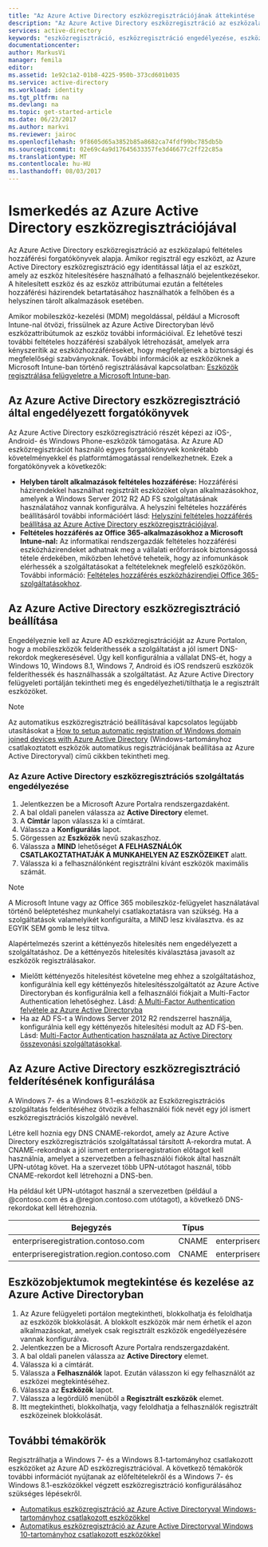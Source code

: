 ```yaml
---
title: "Az Azure Active Directory eszközregisztrációjának áttekintése | Microsoft Docs"
description: "Az Azure Active Directory eszközregisztráció az eszközalapú feltételes hozzáférési forgatókönyvek alapja. Amikor regisztrál egy eszközt, az Azure Active Directory eszközregisztráció egy identitással látja el az eszközt, amely az eszköz hitelesítésére használható a felhasználó bejelentkezésekor."
services: active-directory
keywords: "eszközregisztráció, eszközregisztráció engedélyezése, eszközregisztráció és MDM"
documentationcenter: 
author: MarkusVi
manager: femila
editor: 
ms.assetid: 1e92c1a2-01b8-4225-950b-373cd601b035
ms.service: active-directory
ms.workload: identity
ms.tgt_pltfrm: na
ms.devlang: na
ms.topic: get-started-article
ms.date: 06/23/2017
ms.author: markvi
ms.reviewer: jairoc
ms.openlocfilehash: 9f8605d65a3852b85a8682ca74fdf99bc785db5b
ms.sourcegitcommit: 02e69c4a9d17645633357fe3d46677c2ff22c85a
ms.translationtype: MT
ms.contentlocale: hu-HU
ms.lasthandoff: 08/03/2017
---
```

# <a name="get-started-with-azure-active-directory-device-registration"></a>Ismerkedés az Azure Active Directory eszközregisztrációjával
Az Azure Active Directory eszközregisztráció az eszközalapú feltételes hozzáférési forgatókönyvek alapja. Amikor regisztrál egy eszközt, az Azure Active Directory eszközregisztráció egy identitással látja el az eszközt, amely az eszköz hitelesítésére használható a felhasználó bejelentkezésekor. A hitelesített eszköz és az eszköz attribútumai ezután a feltételes hozzáférési házirendek betartatásához használhatók a felhőben és a helyszínen tárolt alkalmazások esetében.

Amikor mobileszköz-kezelési (MDM) megoldással, például a Microsoft Intune-nal ötvözi, frissülnek az Azure Active Directoryban lévő eszközattribútumok az eszköz további információival. Ez lehetővé teszi további feltételes hozzáférési szabályok létrehozását, amelyek arra kényszerítik az eszközhozzáféréseket, hogy megfeleljenek a biztonsági és megfelelőségi szabványoknak. További információk az eszközöknek a Microsoft Intune-ban történő regisztrálásával kapcsolatban: [Eszközök regisztrálása felügyeletre a Microsoft Intune-ban](https://docs.microsoft.com/intune/deploy-use/enroll-devices-in-microsoft-intune).

## <a name="scenarios-enabled-by-azure-active-directory-device-registration"></a>Az Azure Active Directory eszközregisztráció által engedélyezett forgatókönyvek
Az Azure Active Directory eszközregisztráció részét képezi az iOS-, Android- és Windows Phone-eszközök támogatása. Az Azure AD eszközregisztrációt használó egyes forgatókönyvek konkrétabb követelményekkel és platformtámogatással rendelkezhetnek. Ezek a forgatókönyvek a következők:

* **Helyben tárolt alkalmazások feltételes hozzáférése:** Hozzáférési házirendekkel használhat regisztrált eszközöket olyan alkalmazásokhoz, amelyek a Windows Server 2012 R2 AD FS szolgáltatásának használatához vannak konfigurálva. A helyszíni feltételes hozzáférés beállításáról további információért lásd: [Helyszíni feltételes hozzáférés beállítása az Azure Active Directory eszközregisztrációjával](active-directory-device-registration-on-premises-setup.md).
* **Feltételes hozzáférés az Office 365-alkalmazásokhoz a Microsoft Intune-nal:** Az informatikai rendszergazdák feltételes hozzáférési eszközházirendeket adhatnak meg a vállalati erőforrások biztonságossá tétele érdekében, miközben lehetővé teheteik, hogy az infomunkások elérhessék a szolgáltatásokat a feltételeknek megfelelő eszközökön. További információ: [Feltételes hozzáférés eszközházirendjei Office 365-szolgáltatásokhoz](active-directory-conditional-access-device-policies.md).

## <a name="setting-up-azure-active-directory-device-registration"></a>Az Azure Active Directory eszközregisztráció beállítása
Engedélyeznie kell az Azure AD eszközregisztrációját az Azure Portalon, hogy a mobileszközök felderíthessék a szolgáltatást a jól ismert DNS-rekordok megkeresésével. Úgy kell konfigurálnia a vállalat DNS-ét, hogy a Windows 10, Windows 8.1, Windows 7, Android és iOS rendszerű eszközök felderíthessék és használhassák a szolgáltatást.
Az Azure Active Directory felügyeleti portálján tekintheti meg és engedélyezheti/tilthatja le a regisztrált eszközöket.

> [!NOTE]
> Az automatikus eszközregisztráció beállításával kapcsolatos legújabb utasításokat a [How to setup automatic registration of Windows domain joined devices with Azure Active Directory](active-directory-conditional-access-automatic-device-registration-setup.md) (Windows-tartományhoz csatlakoztatott eszközök automatikus regisztrációjának beállítása az Azure Active Directoryval) című cikkben tekintheti meg.
> 
> 

### <a name="enable-azure-active-directory-device-registration-service"></a>Az Azure Active Directory eszközregisztrációs szolgáltatás engedélyezése
1. Jelentkezzen be a Microsoft Azure Portalra rendszergazdaként.
2. A bal oldali panelen válassza az **Active Directory** elemet.
3. A **Címtár** lapon válassza ki a címtárat.
4. Válassza a **Konfigurálás** lapot.
5. Görgessen az **Eszközök** nevű szakaszhoz.
6. Válassza a **MIND** lehetőséget **A FELHASZNÁLÓK CSATLAKOZTATHATJÁK A MUNKAHELYEN AZ ESZKÖZEIKET** alatt.
7. Válassza ki a felhasználónként regisztrálni kívánt eszközök maximális számát.

> [!NOTE]
> A Microsoft Intune vagy az Office 365 mobileszköz-felügyelet használatával történő beléptetéshez munkahelyi csatlakoztatásra van szükség. Ha a szolgáltatások valamelyikét konfigurálta, a MIND lesz kiválasztva. és az EGYIK SEM gomb le lesz tiltva.
> 
> 

Alapértelmezés szerint a kéttényezős hitelesítés nem engedélyezett a szolgáltatáshoz. De a kéttényezős hitelesítés kiválasztása javasolt az eszközök regisztrálásakor.

* Mielőtt kéttényezős hitelesítést követelne meg ehhez a szolgáltatáshoz, konfigurálnia kell egy kéttényezős hitelesítésszolgáltatót az Azure Active Directoryban és konfigurálnia kell a felhasználói fiókjait a Multi-Factor Authentication lehetőséghez. Lásd: [A Multi-Factor Authentication felvétele az Azure Active Directoryba](../multi-factor-authentication/multi-factor-authentication-get-started-cloud.md)
* Ha az AD FS-t a Windows Server 2012 R2 rendszerrel használja, konfigurálnia kell egy kéttényezős hitelesítési modult az AD FS-ben. Lásd: [Multi-Factor Authentication használata az Active Directory összevonási szolgáltatásokkal](../multi-factor-authentication/multi-factor-authentication-get-started-server.md).

## <a name="configure-azure-active-directory-device-registration-discovery"></a>Az Azure Active Directory eszközregisztráció felderítésének konfigurálása
A Windows 7- és a Windows 8.1-eszközök az Eszközregisztrációs szolgáltatás felderítéséhez ötvözik a felhasználói fiók nevét egy jól ismert eszközregisztrációs kiszolgáló nevével.

Létre kell hoznia egy DNS CNAME-rekordot, amely az Azure Active Directory eszközregisztrációs szolgáltatással társított A-rekordra mutat. A CNAME-rekordnak a jól ismert enterpriseregistration előtagot kell használnia, amelyet a szervezetben a felhasználói fiókok által használt UPN-utótag követ. Ha a szervezet több UPN-utótagot használ, több CNAME-rekordot kell létrehozni a DNS-ben.

Ha például két UPN-utótagot használ a szervezetben (például a @contoso.com és a @region.contoso.com utótagot), a következő DNS-rekordokat kell létrehoznia.

| Bejegyzés | Típus | Cím |
| --- | --- | --- |
| enterpriseregistration.contoso.com |CNAME |enterpriseregistration.windows.net |
| enterpriseregistration.region.contoso.com |CNAME |enterpriseregistration.windows.net |

## <a name="view-and-manage-device-objects-in-azure-active-directory"></a>Eszközobjektumok megtekintése és kezelése az Azure Active Directoryban
1. Az Azure felügyeleti portálon megtekintheti, blokkolhatja és feloldhatja az eszközök blokkolását. A blokkolt eszközök már nem érhetik el azon alkalmazásokat, amelyek csak regisztrált eszközök engedélyezésére vannak konfigurálva.
2. Jelentkezzen be a Microsoft Azure Portalra rendszergazdaként.
3. A bal oldali panelen válassza az **Active Directory** elemet.
4. Válassza ki a címtárát.
5. Válassza a **Felhasználók** lapot. Ezután válasszon ki egy felhasználót az eszközei megtekintéséhez.
6. Válassza az **Eszközök** lapot.
7. Válassza a legördülő menüből a **Regisztrált eszközök** elemet.
8. Itt megtekintheti, blokkolhatja, vagy feloldhatja a felhasználók regisztrált eszközeinek blokkolását.

## <a name="additional-topics"></a>További témakörök
Regisztrálhatja a Windows 7- és a Windows 8.1-tartományhoz csatlakozott eszközöket az Azure AD eszközregisztrációval. A következő témakörök további információt nyújtanak az előfeltételekről és a Windows 7- és Windows 8.1-eszközökkel végzett eszközregisztráció konfigurálásához szükséges lépésekről.

* [Automatikus eszközregisztráció az Azure Active Directoryval Windows-tartományhoz csatlakozott eszközökkel](active-directory-conditional-access-automatic-device-registration.md)
* [Automatikus eszközregisztráció az Azure Active Directoryval Windows 10-tartományhoz csatlakozott eszközökkel](active-directory-azureadjoin-devices-group-policy.md)

